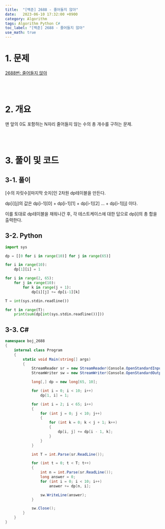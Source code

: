 ```yaml
---
title:  "[백준] 2688 - 줄어들지 않아"
date:   2023-06-10 17:32:00 +0900
category: Algorithm
tags: Algorithm Python C#
toc_label: "[백준] 2688 - 줄어들지 않아"
use_math: true
---
```


# 1. 문제
[2688번: 줄어들지 않아](https://www.acmicpc.net/problem/2688)


<br/>
<br/>

# 2. 개요
맨 앞의 0도 포함하는 N자리 줄어들지 않는 수의 총 개수를 구하는 문제.


<br/>
<br/>

# 3. 풀이 및 코드
## 3-1. 풀이
[수의 자릿수][마지막 숫자]인 2차원 dp테이블을 만든다.

dp[i][j]의 값은 dp[i-1][0] + dp[i-1][1] + dp[i-1][2] … + dp[i-1][j] 이다.

이를 토대로 dp테이블을 채워나간 후, 각 테스트케이스에 대한 답으로 dp[i]의 총 합을 출력한다.

## 3-2. Python

```python
import sys

dp = [[0 for i in range(10)] for j in range(65)]

for i in range(10):
    dp[1][i] = 1

for i in range(2, 65):
    for j in range(10):
        for k in range(j + 1):
            dp[i][j] += dp[i-1][k]

T = int(sys.stdin.readline())

for t in range(T):
    print(sum(dp[int(sys.stdin.readline())]))
```

## 3-3. C#

```csharp
namespace boj_2688
{
    internal class Program
    {
        static void Main(string[] args)
        {
            StreamReader sr = new StreamReader(Console.OpenStandardInput());
            StreamWriter sw = new StreamWriter(Console.OpenStandardOutput());

            long[,] dp = new long[65, 10];

            for (int i = 0; i < 10; i++)
                dp[1, i] = 1;

            for (int i = 2; i < 65; i++)
            {
                for (int j = 0; j < 10; j++)
                {
                    for (int k = 0; k < j + 1; k++)
                    {
                        dp[i, j] += dp[i - 1, k];
                    }
                }
            }

            int T = int.Parse(sr.ReadLine());

            for (int t = 0; t < T; t++)
            {
                int n = int.Parse(sr.ReadLine());
                long answer = 0;
                for (int i = 0; i < 10; i++)
                    answer += dp[n, i];

                sw.WriteLine(answer);
            }

            sw.Close();
        }
    }
}
```